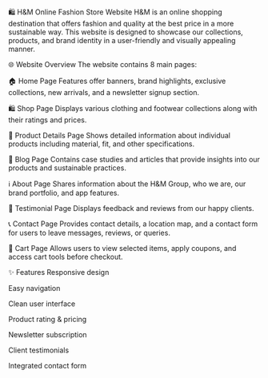 🛍️ H&M Online Fashion Store Website
H&M is an online shopping destination that offers fashion and quality at the best price in a more sustainable way. This website is designed to showcase our collections, products, and brand identity in a user-friendly and visually appealing manner.

🌐 Website Overview
The website contains 8 main pages:

🏠 Home Page
Features offer banners, brand highlights, exclusive collections, new arrivals, and a newsletter signup section.

🛍️ Shop Page
Displays various clothing and footwear collections along with their ratings and prices.

📄 Product Details Page
Shows detailed information about individual products including material, fit, and other specifications.

📰 Blog Page
Contains case studies and articles that provide insights into our products and sustainable practices.

ℹ️ About Page
Shares information about the H&M Group, who we are, our brand portfolio, and app features.

💬 Testimonial Page
Displays feedback and reviews from our happy clients.

📞 Contact Page
Provides contact details, a location map, and a contact form for users to leave messages, reviews, or queries.

🛒 Cart Page
Allows users to view selected items, apply coupons, and access cart tools before checkout.

✨ Features
Responsive design

Easy navigation

Clean user interface

Product rating & pricing

Newsletter subscription

Client testimonials

Integrated contact form

